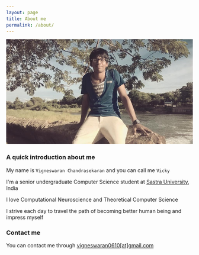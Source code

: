 ```yaml
---
layout: page
title: About me
permalink: /about/
---
```


![alt text](images/vicky_about.jpg)

### A quick introduction about me

My name is `Vigneswaran Chandrasekaran` and you can call me `Vicky`

I'm a senior undergraduate Computer Science student at [Sastra University](http://www.sastra.edu), India

I love Computational Neuroscience and Theoretical Computer Science

I strive each day to travel the path of becoming better human being and impress myself

### Contact me
You can contact me through [vigneswaran0610[at]gmail.com](mailto:vigneswaran0610@gmail.com)